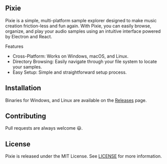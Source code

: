 ## Pixie

Pixie is a simple, multi-platform sample explorer designed to make music creation friction-less and fun again. With Pixie, you can easily browse, organize, and play your audio samples using an intuitive interface powered by Electron and React.

Features

- Cross-Platform: Works on Windows, macOS, and Linux.
- Directory Browsing: Easily navigate through your file system to locate your samples.
- Easy Setup: Simple and straightforward setup process.

## Installation

Binaries for Windows, and Linux are available on the [Releases](https://github.com/samanshaiza004/pixie/releases) page.

## Contributing

Pull requests are always welcome 😃.

## License

Pixie is released under the MIT License. See [LICENSE](LICENSE) for more information.
